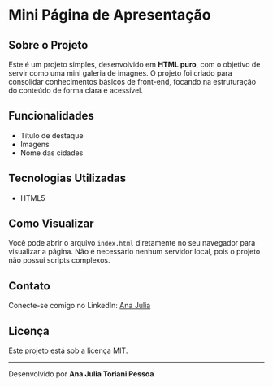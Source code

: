 # Mini Página de Apresentação

## Sobre o Projeto
Este é um projeto simples, desenvolvido em **HTML puro**, com o objetivo de servir como uma mini galeria de imagnes. O projeto foi criado para consolidar conhecimentos básicos de front-end, focando na estruturação do conteúdo de forma clara e acessível.
## Funcionalidades
*   Título de destaque 
*   Imagens 
*   Nome das cidades

## Tecnologias Utilizadas
*   HTML5

## Como Visualizar
Você pode abrir o arquivo `index.html` diretamente no seu navegador para visualizar a página. Não é necessário nenhum servidor local, pois o projeto não possui scripts complexos.

## Contato
Conecte-se comigo no LinkedIn:
[Ana Julia](https://www.linkedin.com/in/ajtp)

## Licença
Este projeto está sob a licença MIT.

---
Desenvolvido por **Ana Julia Toriani Pessoa**
